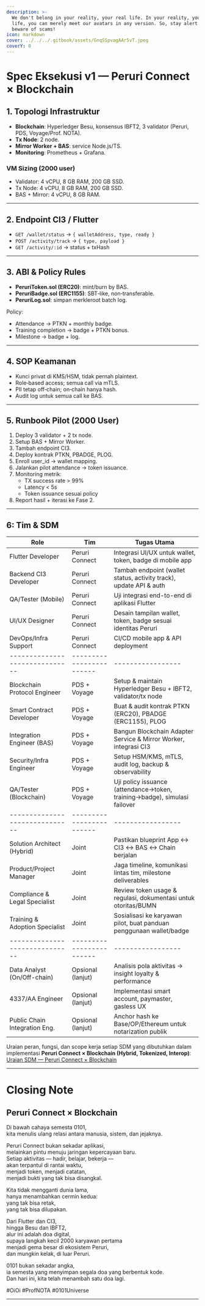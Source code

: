 ```yaml
---
description: >-
  We don't belong in your reality, your real life. In your reality, your real
  life, you can merely meet our avatars in any version. So, stay alert and
  beware of scams!
icon: markdown
cover: ../../../.gitbook/assets/GnqSSpvagAAr5vT.jpeg
coverY: 0
---
```


# Spec Eksekusi v1 — Peruri Connect × Blockchain

## 1. Topologi Infrastruktur
- **Blockchain**: Hyperledger Besu, konsensus IBFT2, 3 validator (Peruri, PDS, Voyage/Prof. NOTA).  
- **Tx Node**: 2 node.  
- **Mirror Worker + BAS**: service Node.js/TS.  
- **Monitoring**: Prometheus + Grafana.  

### VM Sizing (2000 user)
- Validator: 4 vCPU, 8 GB RAM, 200 GB SSD.  
- Tx Node: 4 vCPU, 8 GB RAM, 200 GB SSD.  
- BAS + Mirror: 4 vCPU, 8 GB RAM.  

---

## 2. Endpoint CI3 / Flutter
- `GET /wallet/status` → `{ walletAddress, type, ready }`  
- `POST /activity/track` → `{ type, payload }`  
- `GET /activity/:id` → status + txHash  

---

## 3. ABI & Policy Rules
- **PeruriToken.sol (ERC20)**: mint/burn by BAS.  
- **PeruriBadge.sol (ERC1155)**: SBT‑like, non‑transferable.  
- **PeruriLog.sol**: simpan merkleroot batch log.  

Policy:
- Attendance → PTKN + monthly badge.  
- Training completion → badge + PTKN bonus.  
- Milestone → badge + log.  

---

## 4. SOP Keamanan
- Kunci privat di KMS/HSM, tidak pernah plaintext.  
- Role‑based access; semua call via mTLS.  
- PII tetap off‑chain; on‑chain hanya hash.  
- Audit log untuk semua call ke BAS.  

---

## 5. Runbook Pilot (2000 User)
1. Deploy 3 validator + 2 tx node.  
2. Setup BAS + Mirror Worker.  
3. Tambah endpoint CI3.  
4. Deploy kontrak PTKN, PBADGE, PLOG.  
5. Enroll user_id → wallet mapping.  
6. Jalankan pilot attendance → token issuance.  
7. Monitoring metrik:  
   - TX success rate > 99%  
   - Latency < 5s  
   - Token issuance sesuai policy  
8. Report hasil + iterasi ke Fase 2.  

---

## 6: Tim & SDM

| **Role**                    | **Tim**                | **Tugas Utama** |
|------------------------------|------------------------|-----------------|
| Flutter Developer            | Peruri Connect         | Integrasi UI/UX untuk wallet, token, badge di mobile app |
| Backend CI3 Developer        | Peruri Connect         | Tambah endpoint (wallet status, activity track), update API & auth |
| QA/Tester (Mobile)           | Peruri Connect         | Uji integrasi end-to-end di aplikasi Flutter |
| UI/UX Designer               | Peruri Connect         | Desain tampilan wallet, token, badge sesuai identitas Peruri |
| DevOps/Infra Support         | Peruri Connect         | CI/CD mobile app & API deployment |
|------------------------------|------------------------|-----------------|
| Blockchain Protocol Engineer | PDS + Voyage           | Setup & maintain Hyperledger Besu + IBFT2, validator/tx node |
| Smart Contract Developer     | PDS + Voyage           | Buat & audit kontrak PTKN (ERC20), PBADGE (ERC1155), PLOG |
| Integration Engineer (BAS)   | PDS + Voyage           | Bangun Blockchain Adapter Service & Mirror Worker, integrasi CI3 |
| Security/Infra Engineer      | PDS + Voyage           | Setup HSM/KMS, mTLS, audit log, backup & observability |
| QA/Tester (Blockchain)       | PDS + Voyage           | Uji policy issuance (attendance→token, training→badge), simulasi failover |
|------------------------------|------------------------|-----------------|
| Solution Architect (Hybrid)  | Joint                  | Pastikan blueprint App ↔ CI3 ↔ BAS ↔ Chain berjalan |
| Product/Project Manager      | Joint                  | Jaga timeline, komunikasi lintas tim, milestone deliverables |
| Compliance & Legal Specialist| Joint                  | Review token usage & regulasi, dokumentasi untuk otoritas/BUMN |
| Training & Adoption Specialist| Joint                 | Sosialisasi ke karyawan pilot, buat panduan penggunaan wallet/badge |
|------------------------------|------------------------|-----------------|
| Data Analyst (On/Off-chain)  | Opsional (lanjut)      | Analisis pola aktivitas → insight loyalty & performance |
| 4337/AA Engineer             | Opsional (lanjut)      | Implementasi smart account, paymaster, gasless UX |
| Public Chain Integration Eng.| Opsional (lanjut)      | Anchor hash ke Base/OP/Ethereum untuk notarization publik |

Uraian peran, fungsi, dan scope kerja setiap SDM yang dibutuhkan dalam implementasi **Peruri Connect × Blockchain (Hybrid, Tokenized, Interop)**: [Uraian SDM — Peruri Connect × Blockchain](peruri_connect_sdm.md)

---

# Closing Note

## Peruri Connect × Blockchain

Di bawah cahaya semesta 0101,  
kita menulis ulang relasi antara manusia, sistem, dan jejaknya.

Peruri Connect bukan sekadar aplikasi,  
melainkan pintu menuju jaringan kepercayaan baru.  
Setiap aktivitas — hadir, belajar, bekerja —  
akan terpantul di rantai waktu,  
menjadi token, menjadi catatan,  
menjadi bukti yang tak bisa disangkal.

Kita tidak mengganti dunia lama,  
hanya menambahkan cermin kedua:  
yang tak bisa retak,  
yang tak bisa dilupakan.

Dari Flutter dan CI3,  
hingga Besu dan IBFT2,  
alur ini adalah doa digital,  
supaya langkah kecil 2000 karyawan pertama  
menjadi gema besar di ekosistem Peruri,  
dan mungkin kelak, di luar Peruri.

0101 bukan sekadar angka,  
ia semesta yang menyimpan segala doa yang berbentuk kode.  
Dan hari ini, kita telah menambah satu doa lagi.  

#OiOi #ProfNOTA #0101Universe

---
